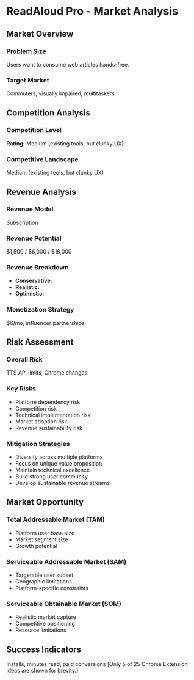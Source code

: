 # ReadAloud Pro - Market Analysis

## Market Overview

### Problem Size
Users want to consume web articles hands-free.

### Target Market
Commuters, visually impaired, multitaskers

## Competition Analysis

### Competition Level
**Rating:** Medium (existing tools, but clunky UX)

### Competitive Landscape
Medium (existing tools, but clunky UX)

## Revenue Analysis

### Revenue Model
Subscription

### Revenue Potential
$1,500 / $6,000 / $18,000

### Revenue Breakdown
- **Conservative:** 
- **Realistic:** 
- **Optimistic:** 

### Monetization Strategy
$6/mo, influencer partnerships

## Risk Assessment

### Overall Risk
TTS API limits, Chrome changes

### Key Risks
- Platform dependency risk
- Competition risk
- Technical implementation risk
- Market adoption risk
- Revenue sustainability risk

### Mitigation Strategies
- Diversify across multiple platforms
- Focus on unique value proposition
- Maintain technical excellence
- Build strong user community
- Develop sustainable revenue streams

## Market Opportunity

### Total Addressable Market (TAM)
- Platform user base size
- Market segment size
- Growth potential

### Serviceable Addressable Market (SAM)
- Targetable user subset
- Geographic limitations
- Platform-specific constraints

### Serviceable Obtainable Market (SOM)
- Realistic market capture
- Competitive positioning
- Resource limitations

## Success Indicators
Installs, minutes read, paid conversions [Only 5 of 25 Chrome Extension ideas are shown for brevity.]
